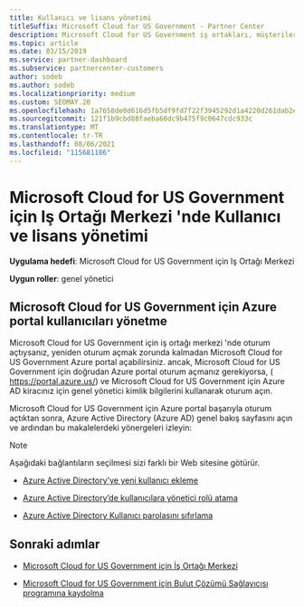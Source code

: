 ```yaml
---
title: Kullanıcı ve lisans yönetimi
titleSuffix: Microsoft Cloud for US Government - Partner Center
description: Microsoft Cloud for US Government iş ortakları, müşteriler ve lisanslar için iş ortağı merkezi 'nin yanı sıra parola sıfırlamaları hakkında bilgi edinin.
ms.topic: article
ms.date: 03/15/2019
ms.service: partner-dashboard
ms.subservice: partnercenter-customers
author: sodeb
ms.author: sodeb
ms.localizationpriority: medium
ms.custom: SEOMAY.20
ms.openlocfilehash: 1a7658de0d616d5fb5df9fd7f22f3945292d1a4220d261dab2e8b1066cdba9b2
ms.sourcegitcommit: 121f1b9cbd88faeba60dc9b475f9c0647cdc933c
ms.translationtype: MT
ms.contentlocale: tr-TR
ms.lasthandoff: 08/06/2021
ms.locfileid: "115681186"
---
```

# <a name="user-and-license-management-in-partner-center-for-microsoft-cloud-for-us-government"></a>Microsoft Cloud for US Government için Iş Ortağı Merkezi 'nde Kullanıcı ve lisans yönetimi

**Uygulama hedefi**: Microsoft Cloud for US Government için Iş Ortağı Merkezi

**Uygun roller**: genel yönetici

## <a name="how-to-manage-users-in-the-azure-portal-for-microsoft-cloud-for-us-government"></a>Microsoft Cloud for US Government için Azure portal kullanıcıları yönetme

Microsoft Cloud for US Government için iş ortağı merkezi 'nde oturum açtıysanız, yeniden oturum açmak zorunda kalmadan Microsoft Cloud for US Government Azure portal açabilirsiniz. ancak, Microsoft Cloud for US Government için doğrudan Azure portal oturum açmanız gerekiyorsa, ( https://portal.azure.us/) ve Microsoft Cloud for US Government için Azure AD kiracınız için genel yönetici kimlik bilgilerini kullanarak oturum açın.

Microsoft Cloud for US Government için Azure portal başarıyla oturum açtıktan sonra, Azure Active Directory (Azure AD) genel bakış sayfasını açın ve ardından bu makalelerdeki yönergeleri izleyin:

> [!NOTE]  
> Aşağıdaki bağlantıların seçilmesi sizi farklı bir Web sitesine götürür. 

- [Azure Active Directory'ye yeni kullanıcı ekleme](/azure/active-directory/active-directory-users-create-azure-portal)

- [Azure Active Directory’de kullanıcılara yönetici rolü atama](/azure/active-directory/active-directory-users-assign-role-azure-portal)

- [Azure Active Directory Kullanıcı parolasını sıfırlama](/azure/active-directory/active-directory-users-reset-password-azure-portal)

## <a name="next-steps"></a>Sonraki adımlar

- [Microsoft Cloud for US Government için İş Ortağı Merkezi](partner-center-for-microsoft-us-govt-cloud.md)

- [Microsoft Cloud for US Government için Bulut Çözümü Sağlayıcısı programına kaydolma](enroll-in-csp-for-microsoft-us-govt-cloud.md)
